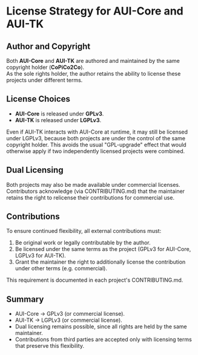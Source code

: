 # License Strategy for AUI-Core and AUI-TK

## Author and Copyright
Both **AUI-Core** and **AUI-TK** are authored and maintained by the same copyright holder (**CoPiCo2Co**).  
As the sole rights holder, the author retains the ability to license these projects under different terms.

## License Choices
- **AUI-Core** is released under **GPLv3**.  
- **AUI-TK** is released under **LGPLv3**.  

Even if AUI-TK interacts with AUI-Core at runtime, it may still be licensed under LGPLv3, because both projects are under the control of the same copyright holder. This avoids the usual "GPL-upgrade" effect that would otherwise apply if two independently licensed projects were combined.

## Dual Licensing
Both projects may also be made available under commercial licenses.  
Contributors acknowledge (via CONTRIBUTING.md) that the maintainer retains the right to relicense their contributions for commercial use.

## Contributions
To ensure continued flexibility, all external contributions must:
1. Be original work or legally contributable by the author.  
2. Be licensed under the same terms as the project (GPLv3 for AUI-Core, LGPLv3 for AUI-TK).  
3. Grant the maintainer the right to additionally license the contribution under other terms (e.g. commercial).

This requirement is documented in each project's CONTRIBUTING.md.

## Summary
- AUI-Core → GPLv3 (or commercial license).  
- AUI-TK → LGPLv3 (or commercial license).  
- Dual licensing remains possible, since all rights are held by the same maintainer.  
- Contributions from third parties are accepted only with licensing terms that preserve this flexibility.
